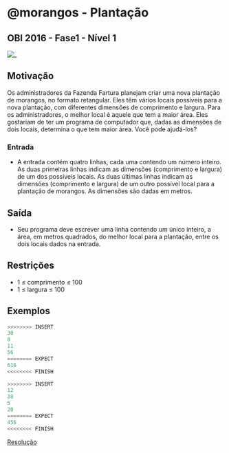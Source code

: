 # @morangos - Plantação

## OBI 2016 - Fase1 - Nível 1

![_](https://raw.githubusercontent.com/qxcodefup/arcade/master/base/morangos/cover.jpg)

## Motivação

Os administradores da Fazenda Fartura planejam criar uma nova plantação de morangos, no formato retangular. Eles têm vários locais possíveis para a nova plantação, com diferentes dimensões de comprimento e largura. Para os administradores, o melhor local é aquele que tem a maior área. Eles gostariam de ter um programa de computador que, dadas as dimensões de dois locais, determina o que tem maior área. Você pode ajudá-los?

### Entrada

- A entrada contém quatro linhas, cada uma contendo um número inteiro. As duas primeiras linhas indicam as dimensões (comprimento e largura) de um dos possíveis locais. As duas últimas linhas indicam as dimensões (comprimento e largura) de um outro possível local para a plantação de morangos. As dimensões são dadas em metros.

## Saída

- Seu programa deve escrever uma linha contendo um único inteiro, a área, em metros quadrados, do melhor local para a plantação, entre os dois locais dados na entrada.

## Restrições

- 1 ≤ comprimento ≤ 100
- 1 ≤ largura ≤ 100

## Exemplos

``` py
>>>>>>>> INSERT
30
8
11
56
======== EXPECT
616
<<<<<<<< FINISH
```

```py
>>>>>>>> INSERT
12
38
5
20
======== EXPECT
456
<<<<<<<< FINISH
```

[Resolução](https://youtu.be/TsFcz1GtMFE)
